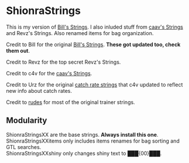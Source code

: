 # ShionraStrings

This is my version of [Bill's Strings](https://forums.pokemmo.com/index.php?/topic/161519-custom-string%F0%9F%87%BA%F0%9F%87%B8%F0%9F%87%AA%F0%9F%87%B8%F0%9F%87%AE%F0%9F%87%B9%F0%9F%87%AB%F0%9F%87%B7%F0%9F%87%A7%F0%9F%87%B7fastergyms-berrys-e4-region-speed-runlast-update-18-02-2024/page/6/#comment-2082881). I also inluded stuff from [caav's Strings](https://github.com/c4vv/caav-strings) and Revz's Strings. Also renamed items for bag organization.

Credit to Bill for the original [Bill's Strings](https://forums.pokemmo.com/index.php?/topic/161519-custom-string%F0%9F%87%BA%F0%9F%87%B8%F0%9F%87%AA%F0%9F%87%B8%F0%9F%87%AE%F0%9F%87%B9%F0%9F%87%AB%F0%9F%87%B7%F0%9F%87%A7%F0%9F%87%B7fastergyms-berrys-e4-region-speed-runlast-update-18-02-2024/page/6/#comment-2082881). **These got updated too, check them out**.

Credit to Revz for the top secret Revz's Strings.

Credit to c4v for the [caav's Strings](https://github.com/c4vv/caav-strings).

Credit to Urz for the original [catch rate strings](https://forums.pokemmo.com/index.php?/topic/142266-%E8%AF%AD%E8%A8%80%E5%8C%85urz%E8%AF%AD%E8%A8%80%E5%8C%85-%E6%AD%A3%E5%BC%8F%E7%89%88153-2023127%E6%9B%B4%E6%96%B0%E7%B2%BE%E7%AE%80%E5%8A%9F%E8%83%BD%E8%AF%AD%E8%A8%80%E5%8C%85%E6%9C%80%E6%96%B0%E7%89%88%E6%96%B0%E5%A2%9E%E6%8D%95%E8%8E%B7%E7%8E%87%E3%80%81%E6%B8%B8%E6%88%8F%E6%97%B6%E9%97%B4%E5%A4%84%E5%BC%82%E5%B8%B8%E7%8A%B6%E6%80%81%E5%8F%8A%E5%B1%9E%E6%80%A7%E8%AF%B4%E6%98%8E/) that c4v updated to reflect new info about catch rates.

Credit to [rudes](https://github.com/rudes/PokeStrings) for most of the original trainer strings.

## Modularity

ShionraStringsXX are the base strings. **Always install this one**.\
ShionraStringsXXitems only includes items renames for bag sorting and GTL searches.\
ShionraStringsXXshiny only changes shiny text to ███{00}███.
